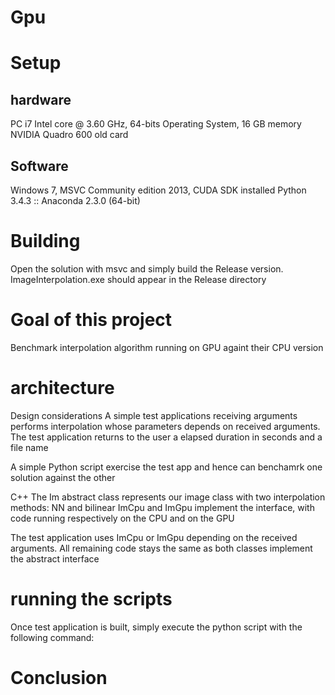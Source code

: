 # Gpu

# Setup

hardware
--------
PC i7 Intel core @ 3.60 GHz,  64-bits Operating System, 16 GB memory 
NVIDIA Quadro 600 old card

Software
--------
Windows 7, MSVC Community edition 2013, CUDA SDK installed
Python 3.4.3 :: Anaconda 2.3.0 (64-bit)

# Building
Open the solution with msvc and simply build the Release version.
ImageInterpolation.exe should appear in the Release directory


# Goal of this project
Benchmark interpolation algorithm running on GPU againt their CPU version

# architecture

Design considerations
A simple test applications receiving arguments performs interpolation whose parameters depends on received arguments.
The test application returns to the user a elapsed duration in seconds and a file name

A simple Python script exercise the test app and hence can benchamrk one solution against the other

C++
The Im abstract class represents our image class with two interpolation methods: NN and bilinear
ImCpu and ImGpu implement the interface, with code running respectively on the CPU and on the GPU

The test application uses ImCpu or ImGpu depending on the received arguments. All remaining code stays the same as both classes implement 
the abstract interface

# running the scripts
Once test application is built, simply execute the python script with the following command: 


# Conclusion